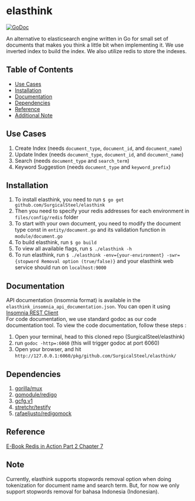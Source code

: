elasthink
=========

[![GoDoc](https://godoc.org/github.com/SurgicalSteel/elasthink?status.png)](https://godoc.org/github.com/SurgicalSteel/elasthink)

An alternative to elasticsearch engine written in Go for small set of documents that makes you think a little bit when implementing it.
We use inverted index to build the index. We also utilize redis to store the indexes.

## Table of Contents

* [Use Cases](#use-cases)
* [Installation](#installation)
* [Documentation](#documentation)
* [Dependencies](#dependencies)
* [Reference](#reference)
* [Additional Note](#note)

## Use Cases
1. Create Index (needs `document_type`, `document_id`, and `document_name`)
2. Update Index (needs `document_type`, `document_id`, and `document_name`)
3. Search (needs `document_type` and `search_term`)
4. Keyword Suggestion (needs `document_type` and `keyword_prefix`)

## Installation
1. To install elasthink, you need to run `$ go get github.com/SurgicalSteel/elasthink`
2. Then you need to specify your redis addresses for each environment in `files/config/redis` folder
3. To start with your own document, you need to modify the document type const in `entity/document.go` and its validation function in `module/document.go`
4. To build elasthink, run `$ go build`
5. To view all available flags, run `$ ./elasthink -h`
6. To run elasthink, run `$ ./elasthink -env={your-environment} -swr={stopword Removal option (true/false)}` and your elasthink web service should run on `localhost:9000`


## Documentation
API documentation (insomnia format) is available in the `elasthink_insomnia_api_documentation.json`. You can open it using [Insomnia REST Client](https://insomnia.rest/)   
For code documentation, we use standard godoc as our code documentation tool. To view the code documentation, follow these steps :
1. Open your terminal, head to this cloned repo (SurgicalSteel/elasthink)
2. run `godoc -http=:6060` (this will trigger godoc at port 6060)
3. Open your browser, and hit `http://127.0.0.1:6060/pkg/github.com/SurgicalSteel/elasthink/`

## Dependencies
1. [gorilla/mux](https://github.com/gorilla/mux)
2. [gomodule/redigo](https://github.com/gomodule/redigo)
3. [gcfg.v1](https://gopkg.in/gcfg.v1)
4. [stretchr/testify](https://github.com/stretchr/testify)
5. [rafaeljusto/redigomock](https://github.com/rafaeljusto/redigomock)

## Reference
[E-Book Redis in Action Part 2 Chapter 7](https://redislabs.com/ebook/part-2-core-concepts/chapter-7-search-based-applications/7-1-searching-in-redis/7-1-1-basic-search-theory/)

## Note
Currently, elasthink supports stopwords removal option when doing tokenization for document name and search term.
But, for now we only support stopwords removal for bahasa Indonesia (Indonesian).
